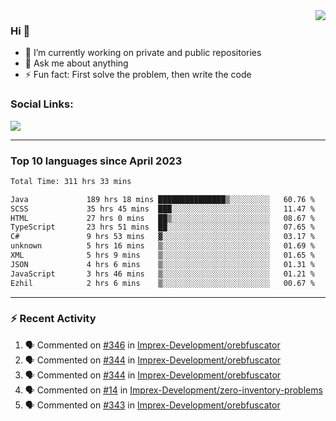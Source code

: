 <!--
<a href="https://wuffy.eu">
  <img align="right" src="https://github.com/ngloader/ngloader/blob/devcard/devcard.png" height="410" width="300" alt="NgLoader's Dev Card"/>
</a>
-->

<a href="https://wuffy.eu">
  <img align="right" src="https://github-readme-stats.vercel.app/api?username=ngloader&count_private=true&include_all_commits=true&show_icons=true&theme=dracula" />
</a>

### Hi 👋
- 🔭 I’m currently working on private and public repositories
- 💬 Ask me about anything
- ⚡ Fun fact: First solve the problem, then write the code

### Social Links:
<a href="https://discord.gg/jUtRU5Q">
  <img src="https://dcbadge.vercel.app/api/shield/128286216708685824?style=flat&theme=clean&compact=true" />
</a>

<!--
---

<div>
  <img src="https://github-readme-stats.vercel.app/api/wakatime?username=NgLoader&api_domain=wakapi.wuffy.dev&bg_color=282a36&title_color=ff6e96&icon_color=2F855A&text_color=ffffff&custom_title=Week%20Stats&layout=compact" />
</div>

---

<div>
  <img height="170" align="left" src="https://github-readme-stats.vercel.app/api?username=ngloader&count_private=true&include_all_commits=true&show_icons=true&theme=dracula" />
  <img src="https://github-readme-stats.vercel.app/api/top-langs/?username=ngloader&layout=compact&theme=dracula" />
</div>

---

<a href="https://github.com/ryo-ma/github-profile-trophy">
  <img width=800 src="https://github-profile-trophy.vercel.app/?username=ngloader&column=8&theme=dracula&no-frame=true"/>
</a>
-->

---

### Top 10 languages since April 2023

<!--START_SECTION:waka-->

```txt
Total Time: 311 hrs 33 mins

Java             189 hrs 18 mins ███████████████▒░░░░░░░░░   60.76 %
SCSS             35 hrs 45 mins  ███░░░░░░░░░░░░░░░░░░░░░░   11.47 %
HTML             27 hrs 0 mins   ██▒░░░░░░░░░░░░░░░░░░░░░░   08.67 %
TypeScript       23 hrs 51 mins  ██░░░░░░░░░░░░░░░░░░░░░░░   07.65 %
C#               9 hrs 53 mins   ▓░░░░░░░░░░░░░░░░░░░░░░░░   03.17 %
unknown          5 hrs 16 mins   ▒░░░░░░░░░░░░░░░░░░░░░░░░   01.69 %
XML              5 hrs 9 mins    ▒░░░░░░░░░░░░░░░░░░░░░░░░   01.65 %
JSON             4 hrs 6 mins    ▒░░░░░░░░░░░░░░░░░░░░░░░░   01.31 %
JavaScript       3 hrs 46 mins   ▒░░░░░░░░░░░░░░░░░░░░░░░░   01.21 %
Ezhil            2 hrs 6 mins    ▒░░░░░░░░░░░░░░░░░░░░░░░░   00.67 %
```

<!--END_SECTION:waka-->

---

### :zap: Recent Activity
<!--START_SECTION:activity-->
1. 🗣 Commented on [#346](https://github.com/Imprex-Development/orebfuscator/issues/346#issuecomment-1913349537) in [Imprex-Development/orebfuscator](https://github.com/Imprex-Development/orebfuscator)
2. 🗣 Commented on [#344](https://github.com/Imprex-Development/orebfuscator/issues/344#issuecomment-1890945200) in [Imprex-Development/orebfuscator](https://github.com/Imprex-Development/orebfuscator)
3. 🗣 Commented on [#344](https://github.com/Imprex-Development/orebfuscator/issues/344#issuecomment-1879579341) in [Imprex-Development/orebfuscator](https://github.com/Imprex-Development/orebfuscator)
4. 🗣 Commented on [#14](https://github.com/Imprex-Development/zero-inventory-problems/issues/14#issuecomment-1872210592) in [Imprex-Development/zero-inventory-problems](https://github.com/Imprex-Development/zero-inventory-problems)
5. 🗣 Commented on [#343](https://github.com/Imprex-Development/orebfuscator/issues/343#issuecomment-1872113035) in [Imprex-Development/orebfuscator](https://github.com/Imprex-Development/orebfuscator)
<!--END_SECTION:activity-->
